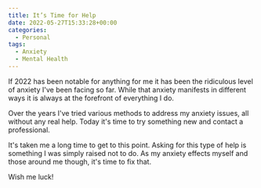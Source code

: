 ```yaml
---
title: It’s Time for Help
date: 2022-05-27T15:33:28+00:00
categories:
  - Personal
tags:
  - Anxiety
  - Mental Health
---
```


If 2022 has been notable for anything for me it has been the ridiculous level of anxiety I've been facing so far. While that anxiety manifests in different ways it is always at the forefront of everything I do.

Over the years I've tried various methods to address my anxiety issues, all without any real help. Today it's time to try something new and contact a professional.

It's taken me a long time to get to this point. Asking for this type of help is something I was simply raised not to do. As my anxiety effects myself and those around me though, it's time to fix that.

Wish me luck!